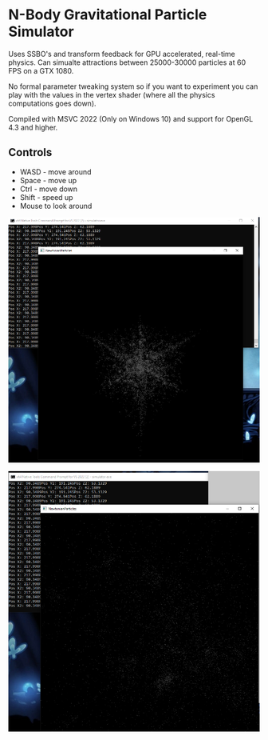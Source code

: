 # N-Body Gravitational Particle Simulator
Uses SSBO's and transform feedback for GPU accelerated, real-time physics. Can simualte attractions between 25000-30000 particles at 60 FPS on a GTX 1080.

No formal parameter tweaking system so if you want to experiment you can play with the values in the vertex shader (where all the physics computations goes down).

Compiled with MSVC 2022 (Only on Windows 10) and support for OpenGL 4.3 and higher. 

## Controls
- WASD - move around
- Space - move up
- Ctrl - move down
- Shift - speed up
- Mouse to look around


![demo1](/res/demo1.png "demo1")


![demo2](/res/demo2.png "demo2")